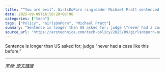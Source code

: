 ```yaml
---
title: "“You are evil”: GirlsDoPorn ringleader Michael Pratt sentenced to 27 years"
date: 2025-09-09T16:58:20+08:00
categories: ["tech"]
tags: ["Policy", "GirlsDoPorn", "Michael Pratt"]
summary: "Sentence is longer than US asked for; judge \"never had a case like this before.\""
source_url: "https://arstechnica.com/tech-policy/2025/09/girlsdoporn-owner-michael-pratt-gets-27-years-for-sex-trafficking-conspiracy/"
---
```


Sentence is longer than US asked for; judge "never had a case like this before."

---

*来源: [原文链接](https://arstechnica.com/tech-policy/2025/09/girlsdoporn-owner-michael-pratt-gets-27-years-for-sex-trafficking-conspiracy/)*
